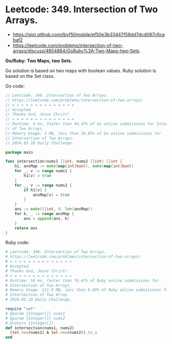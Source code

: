 # Leetcode: 349. Intersection of Two Arrays.

- https://gist.github.com/lbvf50mobile/ef50e3b33447f58dd7dcd087c6cebaf2
- https://leetcode.com/problems/intersection-of-two-arrays/discuss/4854884/GoRuby%3A-Two-Maps-two-Sets.

**Go/Ruby: Two Maps, two Sets.**

Go solution is based on two maps with boolean values. Ruby solution is based
on the Set class.

Go code:
```Go
// Leetcode: 349. Intersection of Two Arrays.
// https://leetcode.com/problems/intersection-of-two-arrays/
// = = = = = = = = = = = = = =
// Accepted.
// Thanks God, Jesus Christ!
// = = = = = = = = = = = = = =
// Runtime: 4 ms, faster than 44.47% of Go online submissions for Intersection
// of Two Arrays.
// Memory Usage: 3 MB, less than 39.85% of Go online submissions for
// Intersection of Two Arrays.
// 2024.03.10 Daily Challenge.

package main

func intersection(nums1 []int, nums2 []int) []int {
	h1, ansMap := make(map[int]bool), make(map[int]bool)
	for _, v := range nums1 {
		h1[v] = true
	}
	for _, v := range nums2 {
		if h1[v] {
			ansMap[v] = true
		}
	}
	ans := make([]int, 0, len(ansMap))
	for k, _ := range ansMap {
		ans = append(ans, k)
	}
	return ans
}
```
Ruby code:
```Ruby
# Leetcode: 349. Intersection of Two Arrays.
# https://leetcode.com/problems/intersection-of-two-arrays/
# = = = = = = = = = = = = = =
# Accepted.
# Thanks God, Jesus Christ!
# = = = = = = = = = = = = = =
# Runtime: 58 ms, faster than 76.47% of Ruby online submissions for
# Intersection of Two Arrays.
# Memory Usage: 211.9 MB, less than 6.86% of Ruby online submissions for
# Intersection of Two Array
# 2024.03.10 Daily Challenge.

require "set"
# @param {Integer[]} nums1
# @param {Integer[]} nums2
# @return {Integer[]}
def intersection(nums1, nums2)
  (Set.new(nums1) & Set.new(nums2)).to_a
end
```
